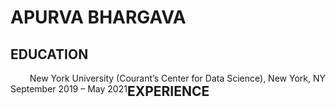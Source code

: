 # APURVA BHARGAVA

## EDUCATION

<p>
  <span style="float: right">New York University (Courant’s Center for Data Science), New York, NY</span>
  <span style="float: left">September 2019 – May 2021</span>
</p>

## EXPERIENCE
